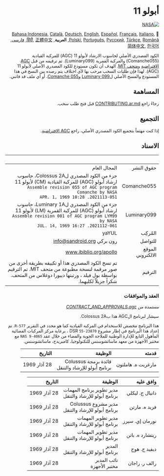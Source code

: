 <div dir="RTL">

# أبولو 11
[![NASA][1]][2]

:crossed_flags:
[Bahasa Indonesia][ID],
[Català][CA],
[Deutsch][DE],
[English][EN],
[Español][ES],
[Français][FR],
[Italiano][IT],
[Polski][PL],
[Português][PT_BR],
[Русский][RU],
[Türkçe][TR],
[Română][RO],
**العربية**,
[हिंदी][HI_IN],
[正體中文][ZH_TW],
[فارسی][FA],
[简体中文][ZH_CN],
[한국어][KO_KR]

[AR]:README.ar.md
[FA]:README.fa.md
[ID]:README.id.md
[CA]:README.ca.md
[DE]:README.de.md
[EN]:README.md
[ES]:README.es.md
[IT]:README.it.md
[PL]:README.pl.md
[FR]:README.fr.md
[PT_BR]:README.pt_br.md
[TR]:README.tr.md
[ZH_TW]:README.zh_tw.md
[ZH_CN]:README.zh_cn.md
[KO_KR]:README.ko_kr.md
[HI_IN]:README.hi_in.md
[RU]:README.ru.md
[RO]:README.ro.md

الكود المصدري الأصلي لحاسوب الارشاد لأبولو 11 (AGC) للمركبة القيادية (Comanche055) والمركبة القمرية (Luminary099). تم ترقيمه من قبل [AGC الافتراضية][3] و[متحف MIT][4]. الهدف أن تكون مستودع للكود المصدري الأصلي لأبولو 11 (AGC). لهذا فإن طلبات السحب مرحب بها لأي اختلاف يتم رصده بين النسخ في هذا المستودع والمسح الأصلي ل[Luminary 099][5] و[Comanche 055][6]، أو أي ملف قد فاتني.

## المساهمة
رجاءً راجع [CONTRIBUTING.ar.md][7] قبل فتح طلب سحب.

## التجميع
إذا كنت مهتماً بتجميع الكود المصدري الأصلي، راجع [AGC الافتراضية][8].

## الاسناد

&nbsp;         | &nbsp;
-------------: | -----:
حقوق النشر      | المجال العام
Comanche055    | جزء من الكود المصدري لColossus 2A، حاسوب ارشاد أبولو (AGC) للمركبة القيادية (CM) لأبولو 11<br>`Assemble revision 055 of AGC program Comanche by NASA`<br>`2021113-051. 10:28 APR. 1, 1969`
Luminary099    | جزء من الكود المصدري لLuminary 1A، حاسوب ارشاد أبولو (AGC) للمركبة القمرية (LM) لأبولو 11<br>`Assemble revision 001 of AGC program LYM99 by NASA`<br>`2021112-061. 16:27 JUL. 14, 1969`
المُركِب      | yaYUL
للتواصل        | رون بركي <info@sandroid.org>
الموقع الالكتروني        | www.ibiblio.org/apollo
الترقيم | تم نسخ الكود المصدري هذا أو تكييفه بطريقة أخرى من صور مرقمة لنسخة مطبوعة من متحف MIT. تم الترقيم بواسطة بول فيلد ، ورتبتها ديبورا دوغلاس من المتحف. شكراً جزيلاً لكليهما.

### العقد والموافقات
*مستمدة من [CONTRACT_AND_APPROVALS.agc]*

سيشار لبرنامج الAGC هذا بColossus 2A.

هذا البرنامج مخصص للاستخدام في المركبة القيادية كما هو محدد في التقرير `R-577`. تم إعداد هذا البرنامج في إطار مشروع DSR `55-23870` ، برعاية مركز المركبات الفضائية المأهول التابع للإدارة الوطنية للملاحة الجوية والفضاء من خلال عقد `NAS 9-4065` مع مختبر الأجهزة  من معهد ماساتشوستس للتكنولوجيا، كامبريدج، ماساتشوستس.

قدمته          | الوظيفة | التاريخ
--------------------: | ---: | ---:
مارغريت ه. هاملتون  | قائدة برمجة Colussus<br>برنامج أبولو للإرشاد والتنقل | 28 آذار 1969

وافق عليه        | الوظيفة | التاريخ
-----------------: | ---: | ---:
دانيال ج. ليكلي   | مدير تطوير برنامج المهمات<br>برنامج أبولو للإرشاد والتنقل | 28 آذار 1969
فريد ه. مارتن    | مدير مشروع Colussus<br>برنامج أبولو للإرشاد والتنقل | 28 آذار 1969
نورمان إي. سيرز    | مدير تطوير المهمات<br>برنامج أبولو للإرشاد والتنقل | 28 آذار 1969
ريتشارد ه. باتن  | مدير تطوير المهمات<br>برنامج أبولو للإرشاد والتنقل | 28 آذار 1969
ديفيد ج. هوج      | المدير<br>برنامج أبولو للإرشاد والتنقل | 28 آذار 1969
رالف ر. راجان    | نائب المدير<br>مختبر الأجهزة | 28 آذار 1969

[CONTRACT_AND_APPROVALS.agc]:https://github.com/chrislgarry/Apollo-11/blob/master/Comanche055/CONTRACT_AND_APPROVALS.agc
[1]:https://rawcdn.githack.com/aleen42/badges/c9246f74/src/nasa.svg
[2]:https://www.nasa.gov/mission_pages/apollo/missions/apollo11.html
[3]:http://www.ibiblio.org/apollo/
[4]:http://web.mit.edu/museum/
[5]:http://www.ibiblio.org/apollo/ScansForConversion/Luminary099/
[6]:http://www.ibiblio.org/apollo/ScansForConversion/Comanche055/
[7]:https://github.com/chrislgarry/Apollo-11/blob/master/CONTRIBUTING.ar.md
[8]:https://github.com/rburkey2005/virtualagc

</div>
